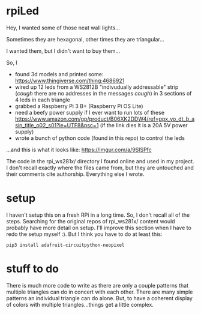 # rpiLed
Hey, I wanted some of those neat wall lights...

Sometimes they are hexagonal, other times they are triangular...

I wanted them, but I didn't want to buy them...


So, I
  - found 3d models and printed some: https://www.thingiverse.com/thing:4686921
  - wired up 12 leds from a WS2812B "indivudually addressable" strip (*cough* there are no addresses in the messages *cough*) in 3 sections of 4 leds in each triangle
  - grabbed a Raspberry Pi 3 B+ (Raspberry Pi OS Lite)
  - need a beefy power supply if I ever want to run lots of these https://www.amazon.com/gp/product/B06XK2DDW4/ref=ppx_yo_dt_b_asin_title_o02_s01?ie=UTF8&psc=1 (if the link dies it is a 20A 5V power supply)
  - wrote a bunch of python code (found in this repo) to control the leds

...and this is what it looks like: https://imgur.com/a/9SlSPfc

The code in the rpi_ws281x/ directory I found online and used in my project.  I don't recall exactly where the files came from, but they are untouched and their comments cite authorship.  Everything else I wrote.

# setup

I haven't setup this on a fresh RPi in a long time.  So, I don't recall all of the steps.  Searching for the original repos of rpi_ws281x/ content would probably have more detail on setup.  I'll improve this section when I have to redo the setup myself :).  But I think you have to do at least this:

```pip3 install adafruit-circuitpython-neopixel```

# stuff to do

There is much more code to write as there are only a couple patterns that multiple triangles can do in concert with each other.  There are many simple patterns an individual triangle can do alone.  But, to have a coherent display of colors with multiple triangles...things get a little complex.

